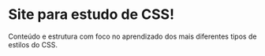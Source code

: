 # Site para estudo de CSS!
Conteúdo e estrutura com foco no aprendizado dos mais diferentes tipos de estilos do CSS.
